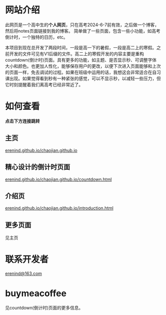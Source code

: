 # 网站介绍
此网页是一个高中生的**个人网页**，只在高考2024-6-7前有效，之后做一个博客，然后将notes页面链接到我的博客。
简单做了一些页面，包含一些小功能，如高考倒计时，一个独特的日历，etc。

本项目到现在总开发了两段时间，一段是高一下的暑假，一段是高二上的寒假。之前开发的文件可见有V1后缀的文件。高二上的寒假开发的内容主要是重构countdown(倒计时)页面。具有更多的功能，如主题、是否显示秒、可调整字体大小和颜色。也更加人性化，能够保存用户的更改，以便下次进入页面能够和上次的页面一样，免去调试的过程。如果在班级中运用的话，我想这会非常适合在自习课出现。如果觉得看到秒有一种紧张的感觉，可以不显示秒，以减轻一些压力，但它时刻提醒着我们离高考已经非常近了。

# 如何查看
**点击下方连接跳转**
## 主页
[erenind.github.io/chaojian.github.io](https://erenind.github.io/chaojian.github.io)
## 精心设计的倒计时页面
[erenind.github.io/chaojian.github.io/countdown.html](https://erenind.github.io/chaojian.github.io/countdown.html)
## 介绍页
[erenind.github.io/chaojian.github.io/introduction.html](https://erenind.github.io/chaojian.github.io/introduction.html)
## 更多页面
见主页

# 联系开发者
erenind@163.com

# buymeacoffee
见countdown(倒计时)页面的更多信息。